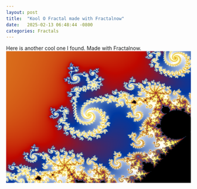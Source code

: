 ```yaml
---
layout: post
title:  "Kool O Fractal made with Fractalnow"
date:   2025-02-13 06:48:44 -0800
categories: Fractals
---
```

Here is another cool one I found. Made with Fractalnow. 
<br clear="all">
<img src="../images/fractalnow.png" width="640" height="360" alt="">

 

